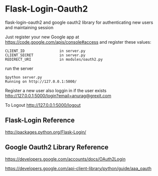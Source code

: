 Flask-Login-Oauth2 
==================

flask-login-oauth2 and google oauth2 library for authenticating new users and maintaining session 

Just register your new Google app at https://code.google.com/apis/console#access 
and register these values:

    CLIENT_ID                in server.py
    CLIENT_SECRET            in server.py
    REDIRECT_URI             in modules/oauth2.py

run the server 

    $python server.py
    Running on http://127.0.0.1:5000/

Register a new user also loggin in if the user exists
http://127.0.0.1:5000/login?email=anurag@grexit.com


To Logout
http://127.0.0.1:5000/logout

Flask-Login Reference
---------------------
http://packages.python.org/Flask-Login/

Google Oauth2 Library Reference
-------------------------------

https://developers.google.com/accounts/docs/OAuth2Login

https://developers.google.com/api-client-library/python/guide/aaa_oauth


